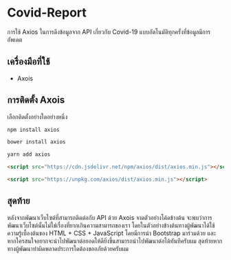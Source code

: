 # Covid-Report
การใช้ Axios ในการดึงข้อมูลจาก API เกี่ยวกับ Covid-19 แบบอัตโนมัติทุกครั้งที่ข้อมูลมีการอัพเดต

## เครื่องมือที่ใช้ 
* Axois

## การติดตั้ง Axois
เลือกติดตั้งอย่างใดอย่างหนึ่ง

```bash
npm install axios
```

```bash
bower install axios
```

```bash
yarn add axios
```

```html
<script src="https://cdn.jsdelivr.net/npm/axios/dist/axios.min.js"></script>
```

```html
<script src="https://unpkg.com/axios/dist/axios.min.js"></script>
```

## สุดท้าย
หลังจากพัฒนาเว็บไซต์ที่สามารถติดต่อกับ API ด้วย Axois จาดตัวอย่างโค้ดข้างต้น จะพบว่าการพัฒนาเว็บไซต์นั้นไม่ใช่เรื่องที่ยากเกินความสามารถของเรา โดยในตัวอย่างข้างต้นทางผู้พัฒนาได้ใช้ความรู้เบื้องต้นของ HTML + CSS + JavaScript โดยมีการนำ Bootstrap มาร่วมด้วย และหากใครสนใจอยากจะนำไปพัฒนาต่อยอดให้ดียิ่งขึ้นสามารถนำไปพัฒนาต่อได้ทันทีครับผม สุดท้ายหากทางผู้พัฒนาทำผิดพลาดประการใดต้องขออภัยด้วยครับผม